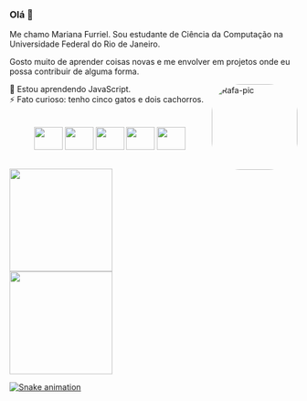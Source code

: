 ### Olá 👋
Me chamo Mariana Furriel.
Sou estudante de Ciência da Computação na Universidade Federal do Rio de Janeiro.

Gosto muito de aprender coisas novas e me envolver em projetos onde eu possa contribuir de alguma forma.
<div style="display:inline_block" align="">
  <img align="right" alt="Rafa-pic" height="150" style="border-radius:50px;" src="http://38.media.tumblr.com/e548fd0ecb77e2a9c2712314fe7b902e/tumblr_ns1pf60Rmb1qk24apo1_1280.gif">
 <!-- 🔭 Atualmente trabalhando num pequeno projeto do jogo MasterMind em C. <br> -->
  🌱 Estou aprendendo JavaScript.<br>
  ⚡ Fato curioso: tenho cinco gatos e dois cachorros.
   <!-- - 🤔 Procurando projetos em equipe.-->
</div>

<div style="display:inline_block" align="center"><br><br>
  <img height="40" width="50" src="https://cdn.jsdelivr.net/gh/devicons/devicon/icons/c/c-original.svg"/>
  <img height="40" width="50"  src="https://cdn.jsdelivr.net/gh/devicons/devicon/icons/css3/css3-original.svg" />
  <img height="40" width="50"  src="https://cdn.jsdelivr.net/gh/devicons/devicon/icons/html5/html5-original.svg" />
  <img height="40" width="50"  src="https://cdn.jsdelivr.net/gh/devicons/devicon/icons/mysql/mysql-original-wordmark.svg" />
  <img height="40" width="50"  src="https://cdn.jsdelivr.net/gh/devicons/devicon/icons/php/php-original.svg" />
</div>

##

<!--<div>
  <a href="https://github.com/MarianaFurriel">
  <img height="180em" src="https://github-readme-stats.vercel.app/api?username=MarianaFurriel&show_icons=true&layout=compact&theme=radical&include_all_commits=true&count_private=true&hide_border=true&card_width=230"/>
   <a href="https://github.com/MarianaFurriel">
  <img height="180em" src="https://github-readme-stats.vercel.app/api/top-langs/?username=MarianaFurriel&langs_count=7&layout=compact&theme=radical&hide_border=true&card_width=230"/>
 </div>
  -->
  <a href="https://github.com/MarianaFurriel">
  <img height="180em" src="https://github-readme-stats.vercel.app/api?username=MarianaFurriel&show_icons=true&theme=dracula&include_all_commits=true&count_private=true"/>
  <img height="180em" src="https://github-readme-stats.vercel.app/api/top-langs/?username=MarianaFurriel&layout=compact&langs_count=7&theme=dracula"/>
  
  ![Snake animation](https://github.com/MarianaFurriel/MarianaFurriel/blob/output/github-contribution-grid-snake.svg)
